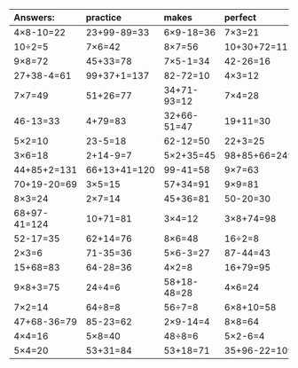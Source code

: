 | Answers: | practice | makes | perfect | ! |
| :--- | :--- | :--- | :--- | :--- |
| 4×8-10=22 | 23+99-89=33 | 6×9-18=36 | 7×3=21 | 4×8=32 | 
| 10÷2=5 | 7×6=42 | 8×7=56 | 10+30+72=112 | 8×5=40 | 
| 9×8=72 | 45+33=78 | 7×5-1=34 | 42-26=16 | 7×5=35 | 
| 27+38-4=61 | 99+37+1=137 | 82-72=10 | 4×3=12 | 39-13=26 | 
| 7×7=49 | 51+26=77 | 34+71-93=12 | 7×4=28 | 2×9=18 | 
| 46-13=33 | 4+79=83 | 32+66-51=47 | 19+11=30 | 9×6=54 | 
| 5×2=10 | 23-5=18 | 62-12=50 | 22+3=25 | 41+12-32=21 | 
| 3×6=18 | 2+14-9=7 | 5×2+35=45 | 98+85+66=249 | 41+70+41=152 | 
| 44+85+2=131 | 66+13+41=120 | 99-41=58 | 9×7=63 | 8×5-13=27 | 
| 70+19-20=69 | 3×5=15 | 57+34=91 | 9×9=81 | 68-37=31 | 
| 8×3=24 | 2×7=14 | 45+36=81 | 50-20=30 | 5×1=5 | 
| 68+97-41=124 | 10+71=81 | 3×4=12 | 3×8+74=98 | 2×6=12 | 
| 52-17=35 | 62+14=76 | 8×6=48 | 16÷2=8 | 6×6=36 | 
| 2×3=6 | 71-35=36 | 5×6-3=27 | 87-44=43 | 79-31=48 | 
| 15+68=83 | 64-28=36 | 4×2=8 | 16+79=95 | 6×5=30 | 
| 9×8+3=75 | 24÷4=6 | 58+18-48=28 | 4×6=24 | 92-22=70 | 
| 7×2=14 | 64÷8=8 | 56÷7=8 | 6×8+10=58 | 7×6-28=14 | 
| 47+68-36=79 | 85-23=62 | 2×9-14=4 | 8×8=64 | 7×4+11=39 | 
| 4×4=16 | 5×8=40 | 48÷8=6 | 5×2-6=4 | 5×7=35 | 
| 5×4=20 | 53+31=84 | 53+18=71 | 35+96-22=109 | 1×4=4 | 
